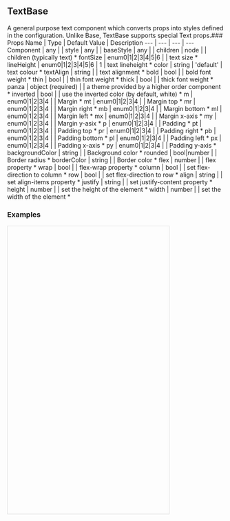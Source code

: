 ## TextBase 
 
A general purpose text component which
converts props into styles defined in the configuration.
Unlike Base, TextBase supports special Text props.### Props
Name | Type | Default Value | Description
--- | --- | --- | --- 
Component | any  |   | 
style | any  |   | 
baseStyle | any  |   | 
children | node  |   | children (typically text) *
fontSize | enum0&#124;1&#124;2&#124;3&#124;4&#124;5&#124;6 |   | text size *
lineHeight | enum0&#124;1&#124;2&#124;3&#124;4&#124;5&#124;6 | 1 | text lineheight *
color | string  | 'default' | text colour *
textAlign | string  |   | text alignment *
bold | bool  |   | bold font weight *
thin | bool  |   | thin font weight *
thick | bool  |   | thick font weight *
panza | object  (required) |   | a theme provided by a higher order component *
inverted | bool  |   | use the inverted color (by default, white) *
m | enum0&#124;1&#124;2&#124;3&#124;4 |   | Margin *
mt | enum0&#124;1&#124;2&#124;3&#124;4 |   | Margin top *
mr | enum0&#124;1&#124;2&#124;3&#124;4 |   | Margin right *
mb | enum0&#124;1&#124;2&#124;3&#124;4 |   | Margin bottom *
ml | enum0&#124;1&#124;2&#124;3&#124;4 |   | Margin left *
mx | enum0&#124;1&#124;2&#124;3&#124;4 |   | Margin x-axis *
my | enum0&#124;1&#124;2&#124;3&#124;4 |   | Margin y-asix *
p | enum0&#124;1&#124;2&#124;3&#124;4 |   | Padding *
pt | enum0&#124;1&#124;2&#124;3&#124;4 |   | Padding top *
pr | enum0&#124;1&#124;2&#124;3&#124;4 |   | Padding right *
pb | enum0&#124;1&#124;2&#124;3&#124;4 |   | Padding bottom *
pl | enum0&#124;1&#124;2&#124;3&#124;4 |   | Padding left *
px | enum0&#124;1&#124;2&#124;3&#124;4 |   | Padding x-axis *
py | enum0&#124;1&#124;2&#124;3&#124;4 |   | Padding y-axis *
backgroundColor | string  |   | Background color *
rounded | bool&#124;number |   | Border radius *
borderColor | string  |   | Border color *
flex | number  |   | flex property *
wrap | bool  |   | flex-wrap property *
column | bool  |   | set flex-direction to column *
row | bool  |   | set flex-direction to row *
align | string  |   | set align-items property *
justify | string  |   | set justify-content property *
height | number  |   | set the height of the element *
width | number  |   | set the width of the element *
 

  ### Examples

  <script src="https://fb.me/react-15.2.1.js"></script>
  <script src="https://fb.me/react-dom-15.2.1.js"></script>
  <script src="https://rawgit.com/bmcmahen/panza/docs/docs/assets/ReactNative.js"></script>
  <script src="https://rawgit.com/bmcmahen/panza/docs/docs/assets/panza.web.js"></script>
  <script src="https://cdnjs.cloudflare.com/ajax/libs/babel-standalone/6.10.3/babel.min.js"></script>
  <div style="position: relative; width: 375px; height: 667px; border: 1px solid #ddd;" id='react-root'></div>
  <script type="text/babel">

const {
  Button,
  Divider,
  Base,
  Text
} = Panza;

const {
  ListView
} = ReactNative;

function noop() {
  console.log('button pressed');
}

const ds = new ListView.DataSource({
  rowHasChanged: (r1, r2) => r1 !== r2
});

const Module = ({ examples }) => {

  const datas = ds.cloneWithRows(examples);

  return React.createElement(Base, {
    Component: ListView,
    dataSource: datas,
    renderRow: row => React.createElement(
      Base,
      { p: 2 },
      React.createElement(
        Text,
        { mb: 1, bold: true },
        row.title
      ),
      row.render(),
      React.createElement(
        Base,
        { mt: 1 },
        React.createElement(
          Text,
          null,
          row.code
        )
      )
    ),
    renderSeparator: (a, b) => React.createElement(Divider, { key: a + b })
  });
};

const App = () => React.createElement(Module, { examples: Examples() });

ReactNative.AppRegistry.registerComponent('MyApp', () => App);
ReactNative.AppRegistry.runApplication('MyApp', {
  rootTag: document.getElementById('react-root')
});
  </script>
